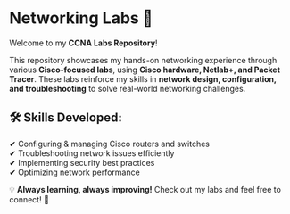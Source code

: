 # Networking Labs 🚀

Welcome to my **CCNA Labs Repository**!  

This repository showcases my hands-on networking experience through various **Cisco-focused labs**, using **Cisco hardware, Netlab+, and Packet Tracer**. These labs reinforce my skills in **network design, configuration, and troubleshooting** to solve real-world networking challenges.  

## 🛠️ Skills Developed:
✔ Configuring & managing Cisco routers and switches  
✔ Troubleshooting network issues efficiently  
✔ Implementing security best practices  
✔ Optimizing network performance  

💡 **Always learning, always improving!** Check out my labs and feel free to connect! 🚀
